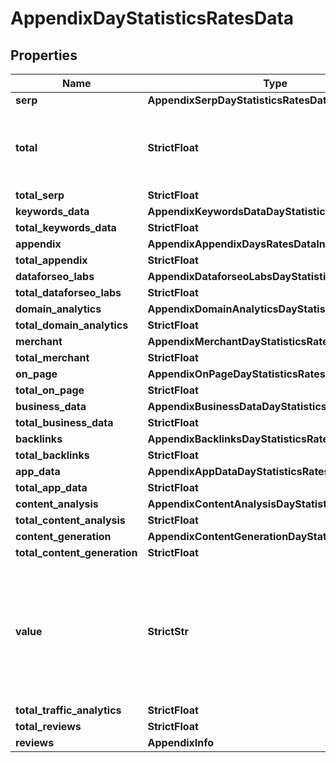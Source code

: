 # AppendixDayStatisticsRatesData


## Properties

| Name | Type | Description | Notes |
|------------ | ------------- | ------------- | -------------|
**serp** | **AppendixSerpDayStatisticsRatesData** |  |[optional]|
**total** | **StrictFloat** | total amount of money deposited to your account |[optional]|
**total_serp** | **StrictFloat** |  |[optional]|
**keywords_data** | **AppendixKeywordsDataDayStatisticsRatesData** |  |[optional]|
**total_keywords_data** | **StrictFloat** |  |[optional]|
**appendix** | **AppendixAppendixDaysRatesDataInfo** |  |[optional]|
**total_appendix** | **StrictFloat** |  |[optional]|
**dataforseo_labs** | **AppendixDataforseoLabsDayStatisticsRatesData** |  |[optional]|
**total_dataforseo_labs** | **StrictFloat** |  |[optional]|
**domain_analytics** | **AppendixDomainAnalyticsDayStatisticsRatesData** |  |[optional]|
**total_domain_analytics** | **StrictFloat** |  |[optional]|
**merchant** | **AppendixMerchantDayStatisticsRatesData** |  |[optional]|
**total_merchant** | **StrictFloat** |  |[optional]|
**on_page** | **AppendixOnPageDayStatisticsRatesData** |  |[optional]|
**total_on_page** | **StrictFloat** |  |[optional]|
**business_data** | **AppendixBusinessDataDayStatisticsRatesData** |  |[optional]|
**total_business_data** | **StrictFloat** |  |[optional]|
**backlinks** | **AppendixBacklinksDayStatisticsRatesData** |  |[optional]|
**total_backlinks** | **StrictFloat** |  |[optional]|
**app_data** | **AppendixAppDataDayStatisticsRatesData** |  |[optional]|
**total_app_data** | **StrictFloat** |  |[optional]|
**content_analysis** | **AppendixContentAnalysisDayStatisticsRatesData** |  |[optional]|
**total_content_analysis** | **StrictFloat** |  |[optional]|
**content_generation** | **AppendixContentGenerationDayStatisticsRatesData** |  |[optional]|
**total_content_generation** | **StrictFloat** |  |[optional]|
**value** | **StrictStr** | time period for grouping<br>day in the yyyy-MM-dd format<br>minute in the yyyy-MM-dd HH:mm format |[optional]|
**total_traffic_analytics** | **StrictFloat** |  |[optional]|
**total_reviews** | **StrictFloat** |  |[optional]|
**reviews** | **AppendixInfo** |  |[optional]|